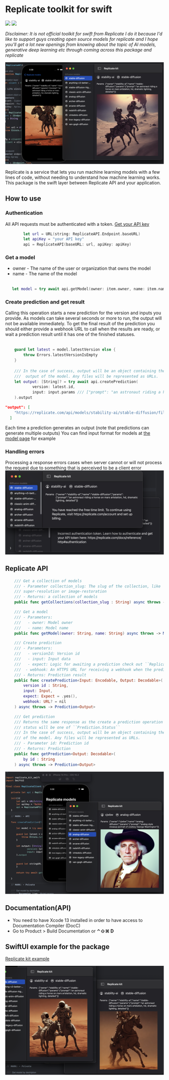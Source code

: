 # Replicate toolkit for swift
 [![](https://img.shields.io/endpoint?url=https%3A%2F%2Fswiftpackageindex.com%2Fapi%2Fpackages%2FThe-Igor%2Freplicate-kit-swift%2Fbadge%3Ftype%3Dswift-versions)](https://swiftpackageindex.com/The-Igor/replicate-kit-swift) [![](https://img.shields.io/endpoint?url=https%3A%2F%2Fswiftpackageindex.com%2Fapi%2Fpackages%2FThe-Igor%2Freplicate-kit-swift%2Fbadge%3Ftype%3Dplatforms)](https://swiftpackageindex.com/The-Igor/replicate-kit-swift)
 
*Disclaimer: It is not official toolkit for swift from Replicate I do it because I'd like to support guys creating open source models for replicate and I hope you'll get a lot new openings from knowing about the topic of AI models, generative deep learning etc through coming across this package and replicate*


  ![The concept](https://github.com/The-Igor/replicate-kit-swift/blob/main/img/image_01.png)  

Replicate is a service that lets you run machine learning models with a few lines of code, without needing to understand how machine learning works. This package is the swift layer between Replicate API and your application.

 ## How to use
 
### Authentication
All API requests must be authenticated with a token.
 [Get your API key](https://replicate.com) 

```swift
        let url = URL(string: ReplicateAPI.Endpoint.baseURL)
        let apiKey = "your API key"
        api = ReplicateAPI(baseURL: url, apiKey: apiKey)
```

### Get a model

- owner - The name of the user or organization that owns the model
- name - The name of the model
```swift
    
   let model = try await api.getModel(owner: item.owner, name: item.name)
```


### Create prediction and get result

Calling this operation starts a new prediction for the version and inputs you provide. As models can take several seconds or more to run, the output will not be available immediately. To get the final result of the prediction you should either provide a webhook URL to call when the results are ready, or wait a prediction result until it has one of the finished statuses.

```swift

    guard let latest = model.latestVersion else {
        throw Errors.latestVersionIsEmpty
    }

    /// In the case of success, output will be an object containing the 
    ///  output of the model. Any files will be represented as URLs.
    let output: [String]? = try await api.createPrediction(
            version: latest.id,
            input: input.params /// ["prompt": "an astronaut riding a horse on mars"]
    ).output
```

```json
"output": [
    "https://replicate.com/api/models/stability-ai/stable-diffusion/files/9c3b6fe4-2d37-4571-a17a-83951b1cb120/out-0.png"
  ]
```

Each time a prediction generates an output (note that predictions can generate multiple outputs)
You can find input format for models at [the model page](https://replicate.com/stability-ai/stable-diffusion/api) for example

### Handling errors
Processing a response errors cases when server cannot or will not process the request due to something that is perceived to be a client error
![The concept](https://github.com/The-Igor/replicate-kit-swift/blob/main/img/errors.png) 


## Replicate API

```swift
    /// Get a collection of models
    /// - Parameter collection_slug: The slug of the collection, like
    /// super-resolution or image-restoration
    /// - Returns: a collection of models
    public func getCollections(collection_slug : String) async throws -> CollectionOfModels
```

```swift
    /// Get a model
    /// - Parameters:
    ///   - owner: Model owner
    ///   - name: Model name
    public func getModel(owner: String, name: String) async throws -> Model
```    

```swift
    /// Create prediction
    /// - Parameters:
    ///   - versionId: Version id
    ///   - input: Input data
    ///   - expect: Logic for awaiting a prediction check out ``ReplicateAPI.Expect``
    ///  - webhook: An HTTPS URL for receiving a webhook when the prediction has new output.
    /// - Returns: Prediction result
    public func createPrediction<Input: Encodable, Output: Decodable>(
        version id : String,
        input: Input,
        expect: Expect = .yes(),
        webhook: URL? = nil
    ) async throws -> Prediction<Output>

```

```swift
    /// Get prediction
    /// Returns the same response as the create a prediction operation
    /// status will be one of ``Prediction.Status``
    /// In the case of success, output will be an object containing the output
    /// of the model. Any files will be represented as URLs.
    /// - Parameter id: Prediction id
    /// - Returns: Prediction
    public func getPrediction<Output: Decodable>(
        by id : String
    ) async throws -> Prediction<Output>
```

![The concept](https://github.com/The-Igor/replicate-kit-swift/blob/main/img/image_03.png) 


## Documentation(API)
- You need to have Xcode 13 installed in order to have access to Documentation Compiler (DocC)
- Go to Product > Build Documentation or **⌃⇧⌘ D**

## SwiftUI example for the package
 [Replicate kit example](https://github.com/The-Igor/replicate-kit-example) 

![The concept](https://github.com/The-Igor/replicate-kit-swift/blob/main/img/image_02.png) 
